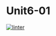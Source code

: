 # Unit6-01
 [![linter](https://github.com/Hussein-Mansour/Unit6-01/workflows/linter/badge.svg)](https://github.com/marketplace/actions/super-linter)  
